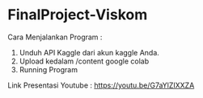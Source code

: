 # FinalProject-Viskom

Cara Menjalankan Program :
1. Unduh API Kaggle dari akun kaggle Anda.
2. Upload kedalam /content google colab
3. Running Program


Link Presentasi Youtube :
https://youtu.be/G7aYlZIXXZA
